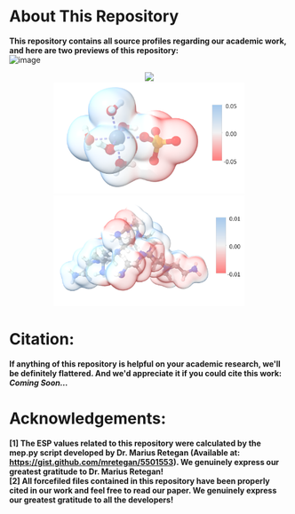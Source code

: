 # About This Repository
**This repository contains all source profiles regarding our academic work, and here are two previews of this repository:<br>**
![image](./figures/1.png)<br>
<div align=center>
<img src="./figures/2.png" width="600" /><br>
<img src="./figures/3.png" height="200" /><img src="./figures/4.png" height="200" /><br>
</div>

# Citation:
**If anything of this repository is helpful on your academic research, we'll be definitely flattered. And we'd appreciate it if you could cite this work:<br>**
***Coming Soon...***

# Acknowledgements:
**[1] The ESP values related to this repository were calculated by the mep.py script developed by Dr. Marius Retegan (Available at: https://gist.github.com/mretegan/5501553). We genuinely express our greatest gratitude to Dr. Marius Retegan!<br>**
**[2] All forcefiled files contained in this repository have been properly cited in our work and feel free to read our paper. We genuinely express our greatest gratitude to all the developers!<br>**
